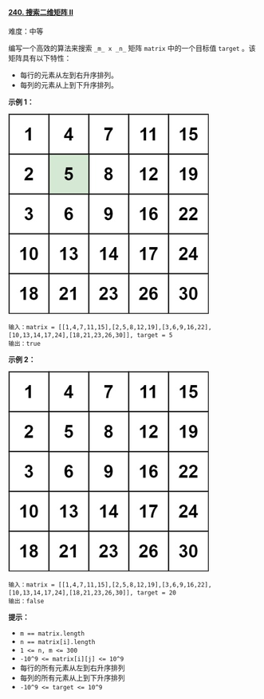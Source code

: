 ﻿#### [240\. 搜索二维矩阵 II](https://leetcode.cn/problems/search-a-2d-matrix-ii/)

难度：中等

编写一个高效的算法来搜索 `_m_ x _n_` 矩阵 `matrix` 中的一个目标值 `target` 。该矩阵具有以下特性：

-   每行的元素从左到右升序排列。
-   每列的元素从上到下升序排列。

**示例 1：**

![](./assets/img/Question0240_01.jpg)

```
输入：matrix = [[1,4,7,11,15],[2,5,8,12,19],[3,6,9,16,22],[10,13,14,17,24],[18,21,23,26,30]], target = 5
输出：true
```

**示例 2：**

![](./assets/img/Question0240_02.jpg)

```
输入：matrix = [[1,4,7,11,15],[2,5,8,12,19],[3,6,9,16,22],[10,13,14,17,24],[18,21,23,26,30]], target = 20
输出：false
```

**提示：**

-   `m == matrix.length`
-   `n == matrix[i].length`
-   `1 <= n, m <= 300`
-   `-10^9 <= matrix[i][j] <= 10^9`
-   每行的所有元素从左到右升序排列
-   每列的所有元素从上到下升序排列
-   `-10^9 <= target <= 10^9`
